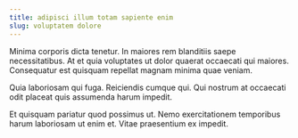 ```yaml
---
title: adipisci illum totam sapiente enim
slug: voluptatem dolore
---
```


Minima corporis dicta tenetur. In maiores rem blanditiis saepe necessitatibus. At et quia voluptates ut dolor quaerat occaecati qui maiores. Consequatur est quisquam repellat magnam minima quae veniam.

Quia laboriosam qui fuga. Reiciendis cumque qui. Qui nostrum at occaecati odit placeat quis assumenda harum impedit.

Et quisquam pariatur quod possimus ut. Nemo exercitationem temporibus harum laboriosam ut enim et. Vitae praesentium ex impedit.

